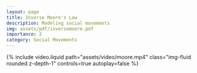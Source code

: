 ```yaml
---
layout: page
title: Inverse Moore's Law
description: Modeling social movements
img: assets/pdf/inversemoore.pdf
importance: 2
category: Social Movements
---
```


{% include video.liquid path="assets/video/moore.mp4" class="img-fluid rounded z-depth-1" controls=true autoplay=false %}
